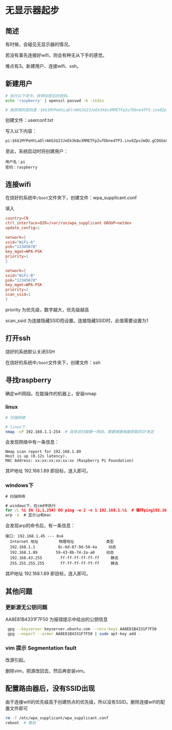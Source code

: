 # 无显示器起步

## 简述

有时候，会碰见无显示器的情况。

若没有事先连接好wifi，则会有种无从下手的感觉。

难点有3。新建用户、连接wifi、ssh。

## 新建用户

```bash
# 执行以下命令，获得加密后的密码。
echo 'raspberry' | openssl passwd -6 -stdin

# 我获得的密码是：$6$1MYPeHtLaDlrAKG3$I3JeEk3kQv3RMETFp2ufDbne4TP3.inx8ZpvJmQU.gCDGGeXm04kXGT/rjlQUGxRFxpHFwhEC6qKcS4pZCpUt0
```

创建文件：userconf.txt

写入以下内容：

```txt
pi:$6$1MYPeHtLaDlrAKG3$I3JeEk3kQv3RMETFp2ufDbne4TP3.inx8ZpvJmQU.gCDGGeXm04kXGT/rjlQUGxRFxpHFwhEC6qKcS4pZCpUt0
```

至此，系统启动时将创建用户：

```
用户名：pi
密码：raspberry
```

## 连接wifi

在烧好的系统中`/boot`文件夹下，创建文件：wpa_supplicant.conf

填入

``` conf
country=CN
ctrl_interface=DIR=/var/run/wpa_supplicant GROUP=netdev
update_config=1
 
network={
ssid="WiFi-A"
psk="12345678"
key_mgmt=WPA-PSK
priority=1
}
 
network={
ssid="WiFi-B"
psk="12345678"
key_mgmt=WPA-PSK
priority=2
scan_ssid=1
}
```

priority 为优先级，数字越大，优先级越高

scan_ssid 为连接隐藏SSID而设置。连接隐藏SSID时，此值需要设置为1

## 打开ssh

烧好的系统默认关闭SSH

在烧好的系统中`/boot`文件夹下，创建文件：ssh

## 寻找raspberry

确定wifi网段。在能操作的机器上，安装nmap

### linux

``` bash
# 扫描网络

# linux下
nmap -sP 192.168.1.1-254  # 具体该扫描哪一网段，需要根据电脑获取的IP来定
```

会发现网络中有一条信息：

``` info
Nmap scan report for 192.168.1.89
Host is up (0.12s latency).
MAC Address: xx:xx:xx:xx:xx:xx (Raspberry Pi Foundation)
```

其IP地址 192.168.1.89 即目标，连入即可。

### windows下

```bat
# 扫描网络

# windows下，在cmd中执行
for /L %i IN (1,1,254) DO ping -w 2 -n 1 192.168.1.%i  # 循环ping192.168.1.0/24的主机
arp -a  # 显示ip和mac
```

会发现arp的命令后，有一条信息：

```
接口: 192.168.1.45 --- 0x4
  Internet 地址         物理地址              类型
  192.168.1.1          8c-6d-87-9d-50-4a     动态
  192.168.1.89        59-43-8b-74-2a-a0     动态
  192.168.43.255        ff-ff-ff-ff-ff-ff     静态
  255.255.255.255       ff-ff-ff-ff-ff-ff     静态
```

其IP地址 192.168.1.89 即目标，连入即可。

## 其他问题

### 更新源无公钥问题

AA8E81B4331F7F50 为报错提示中给出的公钥信息

``` bash
 gpg --keyserver keyserver.ubuntu.com --recv-keys AA8E81B4331F7F50
 gpg --export --armor AA8E81B4331F7F50 | sudo apt-key add -
```

### vim 提示 Segmentation fault

改源引起。

删除vim，把源改回去，然后再安装vim。

## 配置路由器后，没有SSID出现

由于连接wifi的优先级高于创建热点的优先级，所以没有SSID。删除连接wifi的配置文件即可

```bash
rm -f /etc/wpa_supplicant/wpa_supplicant.conf
reboot  # 重启
```


